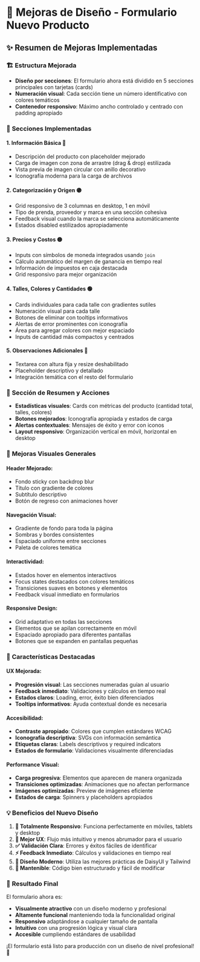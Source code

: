 # 🎨 Mejoras de Diseño - Formulario Nuevo Producto

## ✨ Resumen de Mejoras Implementadas

### 🏗️ **Estructura Mejorada**
- **Diseño por secciones**: El formulario ahora está dividido en 5 secciones principales con tarjetas (cards)
- **Numeración visual**: Cada sección tiene un número identificativo con colores temáticos
- **Contenedor responsivo**: Máximo ancho controlado y centrado con padding apropiado

### 🎯 **Secciones Implementadas**

#### **1. Información Básica** 🔵
- Descripción del producto con placeholder mejorado
- Carga de imagen con zona de arrastre (drag & drop) estilizada
- Vista previa de imagen circular con anillo decorativo
- Iconografía moderna para la carga de archivos

#### **2. Categorización y Origen** 🟣  
- Grid responsivo de 3 columnas en desktop, 1 en móvil
- Tipo de prenda, proveedor y marca en una sección cohesiva
- Feedback visual cuando la marca se selecciona automáticamente
- Estados disabled estilizados apropiadamente

#### **3. Precios y Costos** 🟡
- Inputs con símbolos de moneda integrados usando `join`
- Cálculo automático del margen de ganancia en tiempo real
- Información de impuestos en caja destacada
- Grid responsivo para mejor organización

#### **4. Talles, Colores y Cantidades** 🟢
- Cards individuales para cada talle con gradientes sutiles
- Numeración visual para cada talle
- Botones de eliminar con tooltips informativos
- Alertas de error prominentes con iconografía
- Área para agregar colores con mejor espaciado
- Inputs de cantidad más compactos y centrados

#### **5. Observaciones Adicionales** 🔷
- Textarea con altura fija y resize deshabilitado
- Placeholder descriptivo y detallado
- Integración temática con el resto del formulario

### 🎪 **Sección de Resumen y Acciones**
- **Estadísticas visuales**: Cards con métricas del producto (cantidad total, talles, colores)
- **Botones mejorados**: Iconografía apropiada y estados de carga
- **Alertas contextuales**: Mensajes de éxito y error con iconos
- **Layout responsivo**: Organización vertical en móvil, horizontal en desktop

### 🎨 **Mejoras Visuales Generales**

#### **Header Mejorado**:
- Fondo sticky con backdrop blur
- Título con gradiente de colores
- Subtítulo descriptivo
- Botón de regreso con animaciones hover

#### **Navegación Visual**:
- Gradiente de fondo para toda la página
- Sombras y bordes consistentes
- Espaciado uniforme entre secciones
- Paleta de colores temática

#### **Interactividad**:
- Estados hover en elementos interactivos
- Focus states destacados con colores temáticos
- Transiciones suaves en botones y elementos
- Feedback visual inmediato en formularios

#### **Responsive Design**:
- Grid adaptativo en todas las secciones
- Elementos que se apilan correctamente en móvil
- Espaciado apropiado para diferentes pantallas
- Botones que se expanden en pantallas pequeñas

### 🚀 **Características Destacadas**

#### **UX Mejorada**:
- **Progresión visual**: Las secciones numeradas guían al usuario
- **Feedback inmediato**: Validaciones y cálculos en tiempo real
- **Estados claros**: Loading, error, éxito bien diferenciados
- **Tooltips informativos**: Ayuda contextual donde es necesaria

#### **Accesibilidad**:
- **Contraste apropiado**: Colores que cumplen estándares WCAG
- **Iconografía descriptiva**: SVGs con información semántica
- **Etiquetas claras**: Labels descriptivos y required indicators
- **Estados de formulario**: Validaciones visualmente diferenciadas

#### **Performance Visual**:
- **Carga progresiva**: Elementos que aparecen de manera organizada
- **Transiciones optimizadas**: Animaciones que no afectan performance
- **Imágenes optimizadas**: Preview de imágenes eficiente
- **Estados de carga**: Spinners y placeholders apropiados

### 💡 **Beneficios del Nuevo Diseño**

1. **📱 Totalmente Responsivo**: Funciona perfectamente en móviles, tablets y desktop
2. **🎯 Mejor UX**: Flujo más intuitivo y menos abrumador para el usuario  
3. **✅ Validación Clara**: Errores y éxitos fáciles de identificar
4. **⚡ Feedback Inmediato**: Cálculos y validaciones en tiempo real
5. **🎨 Diseño Moderno**: Utiliza las mejores prácticas de DaisyUI y Tailwind
6. **🔧 Mantenible**: Código bien estructurado y fácil de modificar

### 🎉 **Resultado Final**

El formulario ahora es:
- **Visualmente atractivo** con un diseño moderno y profesional
- **Altamente funcional** manteniendo toda la funcionalidad original
- **Responsivo** adaptándose a cualquier tamaño de pantalla  
- **Intuitivo** con una progresión lógica y visual clara
- **Accesible** cumpliendo estándares de usabilidad

¡El formulario está listo para producción con un diseño de nivel profesional! 🚀
